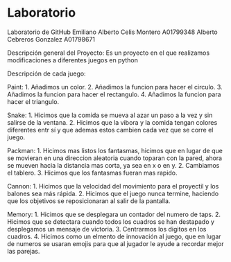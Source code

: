 # Laboratorio
Laboratorio de GitHub
Emiliano Alberto Celis Montero A01799348
Alberto Cebreros Gonzalez A01798671

Descripción general del Proyecto: 
Es un proyecto en el que realizamos modificaciones a diferentes juegos en python

Descripción de cada juego:

Paint: 
    1. Añadimos un color.
    2. Añadimos la funcion para hacer el circulo.
    3. Añadimos la funcion para hacer el rectangulo.
    4. Añadimos la funcion para hacer el triangulo.

Snake:
    1. Hicimos que la comida se mueva al azar un paso a la vez y sin salirse de la ventana.
    2. Hicimos que la vibora y la comida tengan colores diferentes entr sí y que ademas estos cambien cada vez que se corre el juego.

Packman:
    1. Hicimos mas listos los fantasmas, hicimos que en lugar de que se movieran en una direccion aleatoria cuando toparan con la pared, ahora se mueven hacia la distancia mas corta, ya sea en x o en y.
    2. Cambiamos el tablero.
    3. Hicimos que los fantasmas fueran mas rapido.

Cannon:
    1. Hicimos que la velocidad del movimiento para el proyectil y los balones sea más rápida.
    2. Hicimos que el juego nunca termine, haciendo que los objetivos se reposicionaran al salir de la pantalla.

Memory:
    1. Hicimos que se desplegara un contador del numero de taps.
    2. Hicimos que se detectara cuando todos los cuadros se han destapado y desplegamos un mensaje de victoria.
    3. Centrarmos los digitos en los cuadros.
    4. Hicimos como un elmento de innovación al juego, que en lugar de numeros se usaran emojis para que al jugador le ayude a recordar mejor las parejas.
